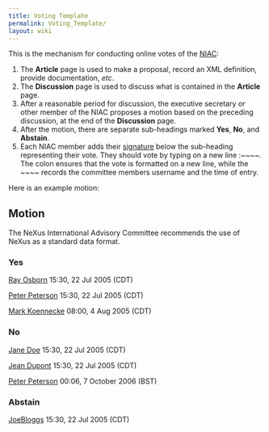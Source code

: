 ```yaml
---
title: Voting Template
permalink: Voting_Template/
layout: wiki
---
```


This is the mechanism for conducting online votes of the
[NIAC](NIAC "wikilink"):

1.  The **Article** page is used to make a proposal, record an XML
    definition, provide documentation, *etc*.
2.  The **Discussion** page is used to discuss what is contained in the
    **Article** page.
3.  After a reasonable period for discussion, the executive secretary or
    other member of the NIAC proposes a motion based on the preceding
    discussion, at the end of the **Discussion** page.
4.  After the motion, there are separate sub-headings marked **Yes**,
    **No**, and **Abstain**.
5.  Each NIAC member adds their
    [signature](Help:Contents#Signatures "wikilink") below the
    sub-heading representing their vote. They should vote by typing on a
    new line :~~~~. The colon ensures that the vote is formatted on a
    new line, while the ~~~~ records the committee members username and
    the time of entry.

Here is an example motion:

Motion
------

The NeXus International Advisory Committee recommends the use of NeXus
as a standard data format.

### Yes

  
[Ray Osborn](User%3ARay_Osborn "wikilink") 15:30, 22 Jul 2005 (CDT)

[Peter Peterson](User%3APeter_Peterson "wikilink") 15:30, 22 Jul 2005
(CDT)

[Mark Koennecke](User%3AMark_Koennecke "wikilink") 08:00, 4 Aug 2005
(CDT)

### No

  
[Jane Doe](User%3AJane_Doe "wikilink") 15:30, 22 Jul 2005 (CDT)

[Jean Dupont](User%3AJean_Dupont "wikilink") 15:30, 22 Jul 2005 (CDT)

[Peter Peterson](User%3APeter_Peterson "wikilink") 00:06, 7 October 2006
(BST)

### Abstain

  
[JoeBloggs](User%3AJoeBloggs "wikilink") 15:30, 22 Jul 2005 (CDT)
